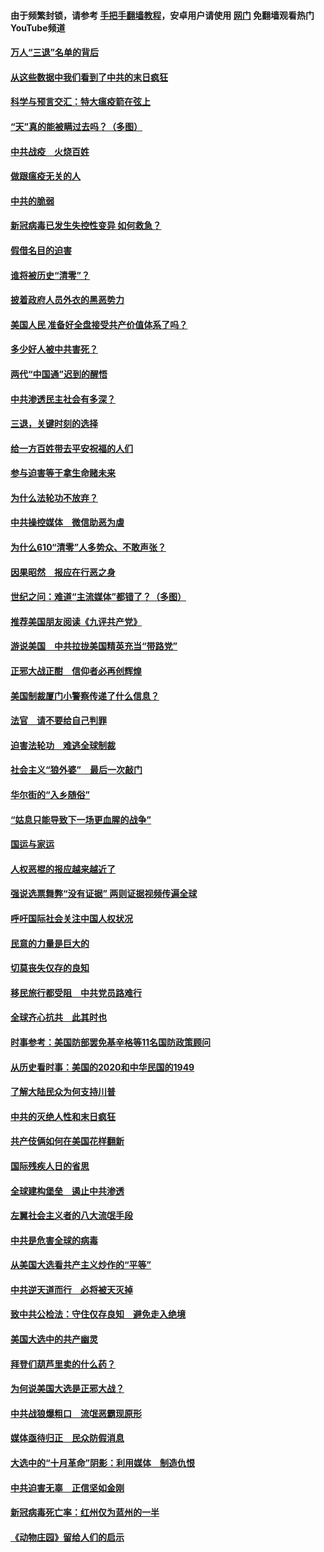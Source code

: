 #### 由于频繁封锁，请参考 [手把手翻墙教程](https://github.com/gfw-breaker/guides/wiki/)，安卓用户请使用 [网门](https://github.com/gfw-breaker/nogfw/blob/master/dl.md?t=01140200) 免翻墙观看热门YouTube频道 

#### [万人“三退”名单的背后](../pages/251/418505.md?t=01140200) 

#### [从这些数据中我们看到了中共的末日疯狂](../pages/251/418420.md?t=01140200) 

#### [科学与预言交汇：特大瘟疫箭在弦上](../pages/251/418266.md?t=01140200) 

#### [“天”真的能被瞒过去吗？（多图）](../pages/251/418308.md?t=01140200) 

#### [中共战疫　火烧百姓](../pages/251/418220.md?t=01140200) 

#### [做跟瘟疫无关的人](../pages/251/418171.md?t=01140200) 

#### [中共的脆弱](../pages/251/418196.md?t=01140200) 

#### [新冠病毒已发生失控性变异 如何救急？](../pages/251/418032.md?t=01140200) 

#### [假借名目的迫害](../pages/251/418055.md?t=01140200) 

#### [谁将被历史“清零”？](../pages/251/417485.md?t=01140200) 

#### [披着政府人员外衣的黑恶势力](../pages/251/417442.md?t=01140200) 

#### [美国人民 准备好全盘接受共产价值体系了吗？](../pages/251/417491.md?t=01140200) 

#### [多少好人被中共害死？](../pages/251/417144.md?t=01140200) 

#### [两代“中国通”迟到的醒悟](../pages/251/417064.md?t=01140200) 

#### [中共渗透民主社会有多深？](../pages/251/417063.md?t=01140200) 

#### [三退，关键时刻的选择](../pages/251/416969.md?t=01140200) 

#### [给一方百姓带去平安祝福的人们](../pages/251/416941.md?t=01140200) 

#### [参与迫害等于拿生命赌未来](../pages/251/416856.md?t=01140200) 

#### [为什么法轮功不放弃？](../pages/251/416864.md?t=01140200) 

#### [中共操控媒体　微信助恶为虐](../pages/251/416724.md?t=01140200) 

#### [为什么610“清零”人多势众、不敢声张？](../pages/251/416632.md?t=01140200) 

#### [因果昭然　报应在行恶之身](../pages/251/416582.md?t=01140200) 

#### [世纪之问：难道“主流媒体”都错了？（多图）](../pages/251/416571.md?t=01140200) 

#### [推荐美国朋友阅读《九评共产党》](../pages/251/416510.md?t=01140200) 

#### [游说美国　中共拉拢美国精英充当“带路党”](../pages/251/416529.md?t=01140200) 

#### [正邪大战正酣　信仰者必再创辉煌](../pages/251/416433.md?t=01140200) 

#### [美国制裁厦门小警察传递了什么信息？](../pages/251/416432.md?t=01140200) 

#### [法官　请不要给自己判罪](../pages/251/416379.md?t=01140200) 

#### [迫害法轮功　难逃全球制裁](../pages/251/416380.md?t=01140200) 

#### [社会主义“狼外婆”　最后一次敲门](../pages/251/416394.md?t=01140200) 

#### [华尔街的“入乡随俗”](../pages/251/416395.md?t=01140200) 

#### [“姑息只能导致下一场更血腥的战争”](../pages/251/416223.md?t=01140200) 

#### [国运与家运](../pages/251/416224.md?t=01140200) 

#### [人权恶棍的报应越来越近了](../pages/251/416276.md?t=01140200) 

#### [强说选票舞弊“没有证据” 两则证据视频传遍全球](../pages/251/416227.md?t=01140200) 

#### [呼吁国际社会关注中国人权状况](../pages/251/416135.md?t=01140200) 

#### [民意的力量是巨大的](../pages/251/416222.md?t=01140200) 

#### [切莫丧失仅存的良知](../pages/251/416134.md?t=01140200) 

#### [移民旅行都受阻　中共党员路难行](../pages/251/416033.md?t=01140200) 

#### [全球齐心抗共　此其时也](../pages/251/415989.md?t=01140200) 

#### [时事参考：美国防部罢免基辛格等11名国防政策顾问](../pages/251/415970.md?t=01140200) 

#### [从历史看时事：美国的2020和中华民国的1949](../pages/251/415949.md?t=01140200) 

#### [了解大陆民众为何支持川普](../pages/251/415950.md?t=01140200) 

#### [中共的灭绝人性和末日疯狂](../pages/251/415944.md?t=01140200) 

#### [共产伎俩如何在美国花样翻新](../pages/251/415908.md?t=01140200) 

#### [国际残疾人日的省思](../pages/251/415849.md?t=01140200) 

#### [全球建构堡垒　遏止中共渗透](../pages/251/415850.md?t=01140200) 

#### [左翼社会主义者的八大流氓手段](../pages/251/415802.md?t=01140200) 

#### [中共是危害全球的病毒](../pages/251/415569.md?t=01140200) 

#### [从美国大选看共产主义炒作的“平等”](../pages/251/415654.md?t=01140200) 

#### [中共逆天道而行　必将被天灭掉](../pages/251/415626.md?t=01140200) 

#### [致中共公检法：守住仅存良知　避免走入绝境](../pages/251/415627.md?t=01140200) 

#### [美国大选中的共产幽灵](../pages/251/415618.md?t=01140200) 

#### [拜登们葫芦里卖的什么药？](../pages/251/415531.md?t=01140200) 

#### [为何说美国大选是正邪大战？](../pages/251/415530.md?t=01140200) 

#### [中共战狼爆粗口　流氓恶霸现原形](../pages/251/415426.md?t=01140200) 

#### [媒体亟待归正　民众防假消息](../pages/251/415402.md?t=01140200) 

#### [大选中的“十月革命”阴影：利用媒体　制造仇恨](../pages/251/415334.md?t=01140200) 

#### [中共迫害无辜　正信坚如金刚](../pages/251/415307.md?t=01140200) 

#### [新冠病毒死亡率：红州仅为蓝州的一半](../pages/251/415164.md?t=01140200) 

#### [《动物庄园》留给人们的启示](../pages/251/415178.md?t=01140200) 

